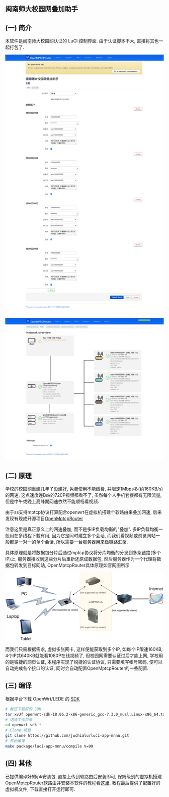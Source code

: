 ## 闽南师大校园网叠加助手

## (一) 简介

本软件是闽南师大校园网认证的 LuCI 控制界面. 由于认证脚本不大, 直接将其也一起打包了.

![](https://raw.githubusercontent.com/JuchiaLu/luci-app-mnnu/master/images/admin_network_mnnu.png)

![](https://raw.githubusercontent.com/JuchiaLu/luci-app-mnnu/master/images/admin_system_openmptcprouter_status.png)

## (二) 原理

学校的校园网重建几年了没建好,  免费使用不能缴费,  并限速1Mbps多(约160KB/s)的网速,  这点速度连B站的720P视频都看不了,  虽然每个人手机套餐都有无限流量,  但是中午或晚上高峰期网速依然不能顺畅看视频.  

由于ss支持mptcp协议打算配合openwrt在虚拟机搭建个软路由来叠加网速,  后来发现有现成开源项目[OpenMptcpRouter](https://github.com/Ysurac/openmptcprouter)

注意这里是真正意义上的网速叠加,  而不是多IP负载均衡的"叠加".  多IP负载均衡一般用在多线程下载有用, 因为它是同时建立多个会话, 而我们看视频或浏览网站一般都是一对一的单个会话, 所以需要一台服务器用来做链路汇聚.

具体原理就是将数据包分片后通过mptcp协议将分片均衡的分发到多条链路(多个IP)上, 服务器接收到这些分片后重新还原成数据包, 然后服务器作为一个代理将数据包转发到目标网站, OpenMptcpRouter具体原理如官网图所示

![](https://raw.githubusercontent.com/JuchiaLu/luci-app-mnnu/master/images/openmptcprouter.svg)

而我们只需根据需求, 虚拟多张网卡, 这样便能获取到多个IP, 如每个IP限速160KB, 4个IP共640KB就能看1080P在线视频了,  但校园网需要认证过后才能上网, 学校用的是锐捷的网页认证, 本程序实现了锐捷的认证协议, 只需要填写帐号密码, 便可以自动完成各个接口的认证, 同时会自动配置OpenMptcpRouter的一些配置.

## (三) 编译

根据平台下载 OpenWrt/LEDE 的 [SDK](https://openwrt.org/docs/guide-developer/using_the_sdk)

```sh
# 解压下载好的 SDK
tar xvJf openwrt-sdk-18.06.2-x86-generic_gcc-7.3.0_musl.Linux-x86_64.tar.xz
# 切换工作目录
cd openwrt-sdk-*
# Clone 项目
git clone https://github.com/juchialu/luci-app-mnnu.git
# 开始编译
make package/luci-app-mnnu/compile V=99
```

## (四) 其他

已提供编译好的ipk安装包, 直接上传到软路由后安装即可, 保姆级别的虚拟机搭建OpenMptcpRouter软路由并安装本软件的教程看[这里](#TODO), 教程最后提供了配置好的虚拟机文件, 下载直接打开运行即可.
